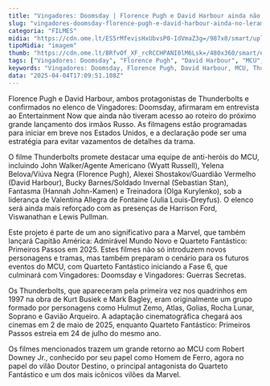 ```yaml
---
title: "Vingadores: Doomsday | Florence Pugh e David Harbour ainda não leram o roteiro"
slug: "vingadores-doomsday-florence-pugh-e-david-harbour-ainda-no-leram-o-roteiro"
categoria: "FILMES"
midia: "https://cdn.ome.lt/ES5rMfevisHxUbvsP0-IdVmaZ3g=/987x0/smart/uploads/conteudo/fotos/OMELETE_CAPA_-_2025-04-04T133214.667.png"
tipoMidia: "imagem"
thumb: "https://cdn.ome.lt/BRfvOf_XF_rcRCCHPANI0lM6Lsk=/480x360/smart/extras/conteudos/omelete_THUMB_-_2025-04-04T133159.578.png"
tags: ["Vingadores: Doomsday", "Florence Pugh", "David Harbour", "MCU", "Thunderbolts", "Irmãos Russo", "Marvel 2025", "Anti-heróis"]
keywords: "Vingadores: Doomsday, Florence Pugh, David Harbour, MCU, Thunderbolts, Irmãos Russo, Marvel 2025, Anti-heróis"
data: "2025-04-04T17:09:51.108Z"
---
```


Florence Pugh e David Harbour, ambos protagonistas de Thunderbolts e confirmados no elenco de Vingadores: Doomsday, afirmaram em entrevista ao Entertainment Now que ainda não tiveram acesso ao roteiro do próximo grande lançamento dos irmãos Russo. As filmagens estão programadas para iniciar em breve nos Estados Unidos, e a declaração pode ser uma estratégia para evitar vazamentos de detalhes da trama.

O filme Thunderbolts promete destacar uma equipe de anti-heróis do MCU, incluindo John Walker/Agente Americano (Wyatt Russell), Yelena Belova/Viúva Negra (Florence Pugh), Alexei Shostakov/Guardião Vermelho (David Harbour), Bucky Barnes/Soldado Invernal (Sebastian Stan), Fantasma (Hannah John-Kamen) e Treinadora (Olga Kurylenko), sob a liderança de Valentina Allegra de Fontaine (Julia Louis-Dreyfus). O elenco será ainda mais reforçado com as presenças de Harrison Ford, Viswanathan e Lewis Pullman.

Este projeto é parte de um ano significativo para a Marvel, que também lançará Capitão América: Admirável Mundo Novo e Quarteto Fantástico: Primeiros Passos em 2025. Estes filmes não só introduzem novos personagens e tramas, mas também preparam o cenário para os futuros eventos do MCU, com Quarteto Fantástico iniciando a Fase 6, que culminará com Vingadores: Doomsday e Vingadores: Guerras Secretas.

Os Thunderbolts, que apareceram pela primeira vez nos quadrinhos em 1997 na obra de Kurt Busiek e Mark Bagley, eram originalmente um grupo formado por personagens como Hulmut Zemo, Atlas, Golias, Rocha Lunar, Soprano e Gavião Arqueiro. A adaptação cinematográfica chegará aos cinemas em 2 de maio de 2025, enquanto Quarteto Fantástico: Primeiros Passos estreia em 24 de julho do mesmo ano.

Os filmes mencionados trazem um grande retorno ao MCU com Robert Downey Jr., conhecido por seu papel como Homem de Ferro, agora no papel do vilão Doutor Destino, o principal antagonista do Quarteto Fantástico e um dos mais icônicos vilões da Marvel.